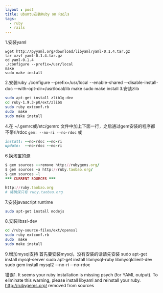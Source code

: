```yaml
---
layout : post
title: ubuntu安装Ruby on Rails
tags:
  - ruby
  - rails
---
```

1.安装yaml

    wget http://pyyaml.org/download/libyaml/yaml-0.1.4.tar.gz
    tar xzvf yaml-0.1.4.tar.gz
    cd yaml-0.1.4
    ./configure --prefix=/usr/local
    make
    sudo make install

2.安装ruby
    ./configure --prefix=/usr/local --enable-shared --disable-install-doc --with-opt-dir=/usr/local/lib
    make
    sudo make install
3.安装zlib
```bash
sudo apt-get install zlib1g-dev 
cd ruby-1.9.3-p0/ext/zlib$
sudo ruby extconf.rb 
sudo  make 
sudo make install
```
4.在 ~/.gemrc或/etc/gemrc 文件中加上下面一行，之后通过gem安装的程序都不带ri/rdoc
`gem: --no-ri --no-rdoc`
或
```ruby
install: --no-rdoc --no-ri 
update:  --no-rdoc --no-ri
```

6.换淘宝的源
```ruby
$ gem sources --remove http://rubygems.org/
$ gem sources -a http://ruby.taobao.org/
$ gem sources -l
*** CURRENT SOURCES ***

http://ruby.taobao.org
# 请确保只有 ruby.taobao.org
```

7.安装javascript runtime
```bash
sudo apt-get install nodejs
```

8.安装libssl-dev
```bash
cd /ruby-source-files/ext/openssl
sudo ruby extconf.rb
sudo  make
sudo make install
```
9.增加mysql支持
首先要安装mysql，没有安装的话请先安装
sudo apt-get install mysql-server
sudo apt-get install libmysql-ruby libmysqlclient-dev
sudo gem install mysql2  --no-ri --no-rdoc

错误1.
It seems your ruby installation is missing psych (for YAML output).
To eliminate this warning, please install libyaml and reinstall your ruby.
http://rubygems.org/ removed from sources



